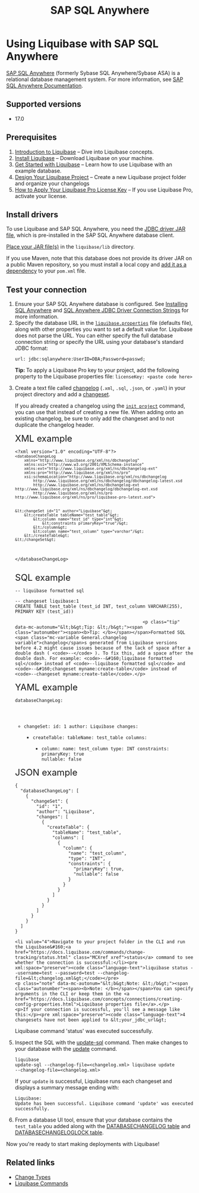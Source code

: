 ﻿---
title: SAP SQL Anywhere
---

<h1> Using Liquibase with SAP SQL Anywhere</h1>
<p><a href="https://www.sap.com/products/sql-anywhere.html">SAP SQL Anywhere</a> (formerly Sybase SQL Anywhere/Sybase ASA) is a relational database management system. For more information, see <a href="https://help.sap.com/docs/SAP_SQL_Anywhere">SAP SQL Anywhere Documentation</a>.</p>
<h2>Supported versions</h2>
<ul>
    <li>17.0</li>
</ul>
<h2>Prerequisites</h2>
<ol>
    <li value="1"><a href="https://docs.liquibase.com/concepts/introduction-to-liquibase.html" class="MCXref xref">Introduction to Liquibase</a> – Dive into Liquibase concepts.</li>
    <li value="2"><a href="https://docs.liquibase.com/start/install/home.html" class="MCXref xref">Install Liquibase</a> – Download Liquibase on your machine.</li>
    <li value="3"><a href="https://docs.liquibase.com/start/home.html" class="MCXref xref">Get Started with Liquibase</a> – Learn how to use Liquibase with an example database.</li>
    <li value="4"><a href="https://docs.liquibase.com/start/design-liquibase-project.html" class="MCXref xref">Design Your Liquibase Project</a> – Create a new <span class="mc-variable General.Liquibase variable">Liquibase</span> project folder and organize your changelogs</li>
    <li value="5"><a href="https://docs.liquibase.com/workflows/liquibase-pro/how-to-apply-your-liquibase-pro-license-key.html" class="MCXref xref">How to Apply Your Liquibase Pro License Key</a> – If you use <span class="mc-variable General.LBPro variable">Liquibase Pro</span>, activate your license.</li>
</ol>
<h2>Install drivers</h2>
<p>To use Liquibase and SAP SQL Anywhere, you need  the <a href="https://blogs.sap.com/2014/05/02/connecting-to-sql-anywhere-using-jdbc-2/">JDBC driver JAR file</a>, which is pre-installed in the SAP&#160;SQL&#160;Anywhere database client.</p>
<p> <a href="https://docs.liquibase.com/workflows/liquibase-community/adding-and-updating-liquibase-drivers.html">Place your JAR file(s)</a> in the <code>liquibase/lib</code> directory.</p><p>If you use Maven,  note that this database does not provide its driver JAR&#160;on a public Maven repository, so you must install a local copy and <a href="https://docs.liquibase.com/tools-integrations/maven/using-liquibase-and-maven-pom-file.html">add it as a dependency</a> to your <code>pom.xml</code> file.</p>
<h2 id="test-your-connection">Test your connection</h2>
<ol>
    <li value="1">Ensure your SAP SQL Anywhere database is configured. See <a href="https://help.sap.com/docs/SAP_SQL_Anywhere/a3e900ad39b94d689987e838835f39fe/8157f2236ce21014a9f387041b1c1047.html">Installing SQL Anywhere</a> and <a href="https://help.sap.com/docs/SAP_IQ/a894a54d84f21015b142ffe773888f8c/3bd5b17c6c5f1014945fd2b7ec7cba6a.html">SQL Anywhere JDBC Driver Connection Strings</a> for more information.</li>
    <li value="2">Specify the database URL in the <code><a href="https://docs.liquibase.com/concepts/connections/creating-config-properties.html"><span class="mc-variable General.liquiPropFile variable">liquibase.properties</span></a></code> file (defaults file), along with other properties you want to set a default value for. Liquibase does not parse the URL. You can  either specify the full database connection string or specify the URL using your database's standard JDBC format:</li><pre xml:space="preserve"><code class="language-text">url: jdbc:sqlanywhere:UserID=DBA;Password=passwd;</code></pre>
    <p class="tip" data-mc-autonum="&lt;b&gt;Tip: &lt;/b&gt;"><span class="autonumber"><span><b>Tip: </b></span></span>To apply a <span class="mc-variable General.LBPro variable">Liquibase Pro</span> key to your project, add the following property to the Liquibase properties file: <code>licenseKey: &lt;paste code here&gt;</code></p>
</ol>
<ol start="3">
    <li value="3">Create a text file called <a href="https://docs.liquibase.com/concepts/changelogs/home.html">changelog</a> (<code>.xml</code>, <code>.sql</code>, <code>.json</code>, or <code>.yaml</code>) in your project directory and add a <a href="https://docs.liquibase.com/concepts/changelogs/changeset.html">changeset</a>.</li>
    <p>If you already created a <span class="mc-variable General.changelog variable">changelog</span> using the <code><a href="https://docs.liquibase.com/commands/init/project.html" class="MCXref xref">init project</a></code> command, you can use that instead of creating a new file. When adding onto an existing <span class="mc-variable General.changelog variable">changelog</span>, be sure to only add the <span class="mc-variable General.changeset variable">changeset</span> and to not duplicate the <span class="mc-variable General.changelog variable">changelog</span> header.</p>
    <a style="font-size: 18pt;"> XML example</a>
        <pre xml:space="preserve"><code class="language-xml">&lt;?xml version="1.0" encoding="UTF-8"?&gt;
<code>&lt;databaseChangeLog
    xmlns="http://www.liquibase.org/xml/ns/dbchangelog"
    xmlns:xsi="http://www.w3.org/2001/XMLSchema-instance"
    xmlns:ext="http://www.liquibase.org/xml/ns/dbchangelog-ext"
    xmlns:pro="http://www.liquibase.org/xml/ns/pro"
    xsi:schemaLocation="http://www.liquibase.org/xml/ns/dbchangelog
        http://www.liquibase.org/xml/ns/dbchangelog/dbchangelog-latest.xsd
        http://www.liquibase.org/xml/ns/dbchangelog-ext http://www.liquibase.org/xml/ns/dbchangelog/dbchangelog-ext.xsd
        http://www.liquibase.org/xml/ns/pro http://www.liquibase.org/xml/ns/pro/liquibase-pro-latest.xsd"&gt;</code>

    &lt;changeSet id="1" author="Liquibase"&gt;
        &lt;createTable tableName="test_table"&gt;
            &lt;column name="test_id" type="int"&gt;
                &lt;constraints primaryKey="true"/&gt;
            &lt;/column&gt;
            &lt;column name="test_column" type="varchar"/&gt;
        &lt;/createTable&gt;
    &lt;/changeSet&gt;

&lt;/databaseChangeLog&gt;</code></pre>
<a style="font-size: 18pt;"> SQL example</a>
<pre xml:space="preserve"><code class="language-sql">-- liquibase formatted sql

-- changeset liquibase:1
CREATE TABLE test_table (test_id INT, test_column VARCHAR(255), PRIMARY KEY (test_id))</code></pre>
                                                    <p class="tip" data-mc-autonum="&lt;b&gt;Tip: &lt;/b&gt;"><span class="autonumber"><span><b>Tip: </b></span></span>Formatted SQL <span class="mc-variable General.changelog variable">changelog</span>s generated from Liquibase versions before 4.2 might cause issues because of the lack of space after a double dash ( <code>--</code> ). To fix this, add a space after the double dash. For example: <code>--&#160;liquibase formatted sql</code> instead of <code>--liquibase formatted sql</code> and <code>--&#160;changeset myname:create-table</code> instead of <code>--changeset myname:create-table</code>.</p>
<a style="font-size: 18pt;"> YAML example</a>
    <pre xml:space="preserve"><code class="language-yaml">databaseChangeLog:
   - changeSet:
       id: 1
       author: Liquibase
       changes:
       - createTable:
           tableName: test_table
           columns:
           - column:
               name: test_column
               type: INT
               constraints:
                   primaryKey:  true
                   nullable:  false</code></pre>
<a style="font-size: 18pt;"> JSON example</a>
<pre><code class="language-json">{
  "databaseChangeLog": [
    {
      "changeSet": {
        "id": "1",
        "author": "Liquibase",
        "changes": [
          {
            "createTable": {
              "tableName": "test_table",
              "columns": [
                {
                  "column": {
                    "name": "test_column",
                    "type": "INT",
                    "constraints": {
                      "primaryKey": true,
                      "nullable": false
                    }
                  }
                }
              ]
            }
          }
        ]
      }
    }
  ]
}</code></pre>
    <li value="4">Navigate to your project folder in the CLI and run the Liquibase&#160;<a href="https://docs.liquibase.com/commands/change-tracking/status.html" class="MCXref xref">status</a> command to see whether the connection is successful:</li><pre xml:space="preserve"><code class="language-text">liquibase status --username=test --password=test --changelog-file=&lt;changelog.xml&gt;</code></pre>
    <p class="note" data-mc-autonum="&lt;b&gt;Note: &lt;/b&gt;"><span class="autonumber"><span><b>Note: </b></span></span>You can specify arguments in the CLI or keep them in the <a href="https://docs.liquibase.com/concepts/connections/creating-config-properties.html">Liquibase properties file</a>.</p>
    <p>If your connection is successful, you'll see a message like this:</p><pre xml:space="preserve"><code class="language-text">4 changesets have not been applied to &lt;your_jdbc_url&gt;
Liquibase command 'status' was executed successfully.</code></pre>
    <li value="5">Inspect the SQL with  the <a href="https://docs.liquibase.com/commands/update/update-sql.html" class="MCXref xref">update-sql</a> command. Then make changes to your database with the <a href="https://docs.liquibase.com/commands/update/update.html" class="MCXref xref">update</a> command.</li><pre xml:space="preserve"><code class="language-text">liquibase update-sql --changelog-file=&lt;changelog.xml&gt;
liquibase update --changelog-file=&lt;changelog.xml&gt;</code></pre>
    <p>If your <code>update</code> is successful, Liquibase runs each <span class="mc-variable General.changeset variable">changeset</span> and displays a summary message ending with:</p><pre xml:space="preserve"><code class="language-text">Liquibase: Update has been successful.
Liquibase command 'update' was executed successfully.</code></pre>
    <li value="6">From a database UI tool, ensure that your database contains the <code>test_table</code> you added along with the <a href="https://docs.liquibase.com/concepts/tracking-tables/databasechangelog-table.html" class="MCXref xref">DATABASECHANGELOG table</a> and <a href="https://docs.liquibase.com/concepts/tracking-tables/databasechangeloglock-table.html" class="MCXref xref">DATABASECHANGELOGLOCK table</a>.</li>
</ol>
<p>Now you're ready to start making deployments with Liquibase!</p>
<h2>Related links</h2>
<ul>
    <li><a href="https://docs.liquibase.com/change-types/home.html" class="MCXref xref">Change Types</a>
    </li>
    <li><a href="https://docs.liquibase.com/commands/home.html" class="MCXref xref">Liquibase Commands</a>
    </li>
</ul>
